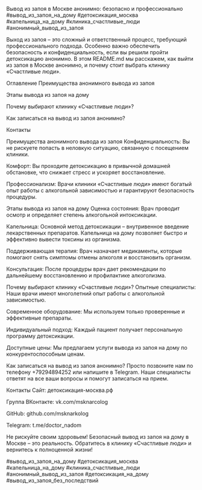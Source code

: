 Вывод из запоя в Москве анонимно: безопасно и профессионально
#вывод_из_запоя_на_дому #детоксикация_москва #капельница_на_дому #клиника_счастливые_люди #анонимный_вывод_из_запоя

Выход из запоя – это сложный и ответственный процесс, требующий профессионального подхода. Особенно важно обеспечить безопасность и конфиденциальность, если вы решили пройти детоксикацию анонимно. В этом README.md мы расскажем, как выйти из запоя в Москве анонимно, и почему стоит выбрать клинику «Счастливые люди».

Оглавление
Преимущества анонимного вывода из запоя

Этапы вывода из запоя на дому

Почему выбирают клинику «Счастливые люди»?

Как записаться на вывод из запоя анонимно?

Контакты

Преимущества анонимного вывода из запоя
Конфиденциальность: Вы не рискуете попасть в неловкую ситуацию, связанную с посещением клиники.

Комфорт: Вы проходите детоксикацию в привычной домашней обстановке, что снижает стресс и ускоряет восстановление.

Профессионализм: Врачи клиники «Счастливые люди» имеют богатый опыт работы с алкогольной зависимостью и гарантируют безопасность процедуры.

Этапы вывода из запоя на дому
Оценка состояния: Врач проводит осмотр и определяет степень алкогольной интоксикации.

Капельница: Основной метод детоксикации – внутривенное введение лекарственных препаратов. Капельница на дому позволяет быстро и эффективно вывести токсины из организма.

Поддерживающая терапия: Врач назначает медикаменты, которые помогают снять симптомы отмены алкоголя и восстановить организм.

Консультация: После процедуры врач дает рекомендации по дальнейшему восстановлению и профилактике алкоголизма.

Почему выбирают клинику «Счастливые люди»?
Опытные специалисты: Наши врачи имеют многолетний опыт работы с алкогольной зависимостью.

Современное оборудование: Мы используем только проверенные и эффективные препараты.

Индивидуальный подход: Каждый пациент получает персональную программу детоксикации.

Доступные цены: Мы предлагаем услуги вывода из запоя на дому по конкурентоспособным ценам.

Как записаться на вывод из запоя анонимно?
Просто позвоните нам по телефону +79294894252 или напишите в Telegram. Наши специалисты ответят на все ваши вопросы и помогут записаться на прием.

Контакты
Сайт: детоксикация-москва.рф

Группа ВКонтакте: vk.com/msknarcolog

GitHub: github.com/msknarkolog

Telegram: t.me/doctor_nadom

Не рискуйте своим здоровьем! Безопасный вывод из запоя на дому в Москве – это реальность. Обратитесь в клинику «Счастливые люди» и вернитесь к полноценной жизни!

#вывод_из_запоя_на_дому #детоксикация_москва #капельница_на_дому #клиника_счастливые_люди #анонимный_вывод_из_запоя #детоксикация_на_дому #вывод_из_запоя_без_последствий
